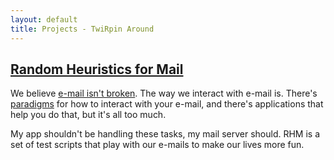 ```yaml
---
layout: default
title: Projects - TwiRpin Around
---
```


## [Random Heuristics for Mail](https://github.com/twirp/rhm)

We believe [e-mail isn't broken](http://singularityhub.com/2015/08/17/why-email-is-broken-and-what-will-replace-it/).  The way we interact with e-mail is.  There's [paradigms](http://www.43folders.com/izero) for how to interact with your e-mail, and there's applications that help you do that, but it's all too much.

My app shouldn't be handling these tasks, my mail server should.  RHM is a set of test scripts that play with our e-mails to make our lives more fun.

